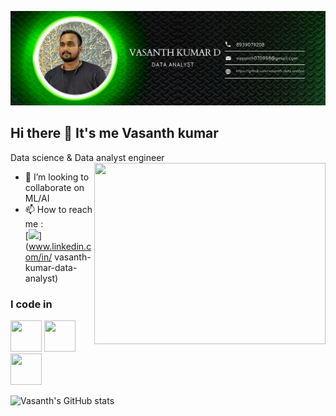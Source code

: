 ![logo](https://github.com/vasanth-data-analyst/vasanth-data-analyst/blob/main/Green%20Professional%20Gamer%20LinkedIn%20Banner%20(1).png)

## Hi there 👋 It's me Vasanth kumar

Data science & Data analyst engineer
<img align="right" width="370" height="290" src="https://i.pinimg.com/originals/47/f0/34/47f0342cec72b800463bf003eac1257e.gif">                                                
- 👯 I’m looking to collaborate on ML/AI
- 📫 How to reach me :
<br />[<img src="https://img.shields.io/badge/LinkedIn-0077B5?style=for-the-badge&logo=linkedin&logoColor=white" />](www.linkedin.com/in/
vasanth-kumar-data-analyst)
### I code in
<img height="50" width="50" src="https://img.icons8.com/color/48/000000/python.png" /> <img height="50" width="50" src="https://img.icons8.com/color/48/000000/mysql-logo.png"/>
<img height="50" width="50" src="https://icons8.com/icon/9Kvi1p1F0tUo/tableau-software.png"/> 

![Vasanth's GitHub stats](https://github-readme-stats.vercel.app/api?username=Vasanth-r&theme=dark&show_icons=true&&hide=issues,contribs)
